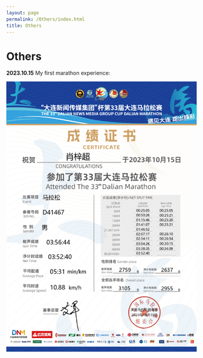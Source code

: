```yaml
---
layout: page
permalink: /Others/index.html
title: Others
---
```


# Others

**2023.10.15** My first marathon experience:

<div>
<img src="/images/MarathonRecord_23.PNG">
</div>
<br>

